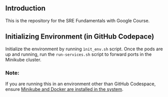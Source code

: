 ## Introduction
This is the repository for the SRE Fundamentals with Google Course. 

## Initializing Environment (in GitHub Codepace)
Initialize the environment by running ```ìnit_env.sh``` script. Once the pods are up and running, run the ```run-services.sh``` script to forward ports in the Minikube cluster. 

### Note:
If you are running this in an environment other than GitHub Codespace, ensure [Minikube and Docker are installed in the system](https://minikube.sigs.k8s.io/docs/drivers/docker/).
